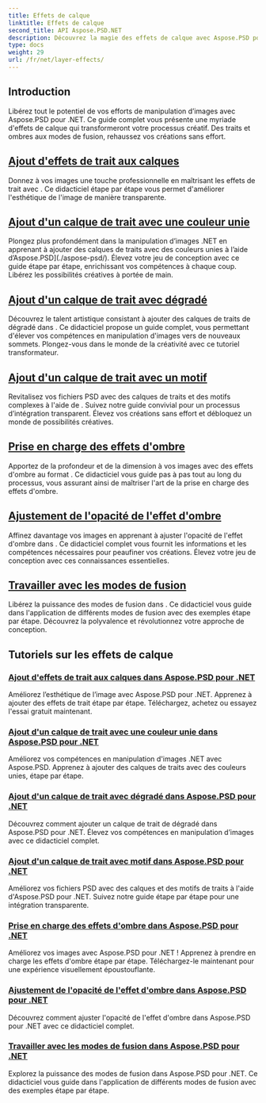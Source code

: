 ```yaml
---
title: Effets de calque
linktitle: Effets de calque
second_title: API Aspose.PSD.NET
description: Découvrez la magie des effets de calque avec Aspose.PSD pour .NET ! Améliorez vos compétences en manipulation d'images en apprenant à ajouter des modes de trait, d'ombre et de fusion.
type: docs
weight: 29
url: /fr/net/layer-effects/
---
```

## Introduction

Libérez tout le potentiel de vos efforts de manipulation d’images avec Aspose.PSD pour .NET. Ce guide complet vous présente une myriade d'effets de calque qui transformeront votre processus créatif. Des traits et ombres aux modes de fusion, rehaussez vos créations sans effort.

## [Ajout d'effets de trait aux calques](./adding-stroke-effects/)

Donnez à vos images une touche professionnelle en maîtrisant les effets de trait avec . Ce didacticiel étape par étape vous permet d'améliorer l'esthétique de l'image de manière transparente. 

## [Ajout d'un calque de trait avec une couleur unie](./adding-stroke-layer-solid-color/)

Plongez plus profondément dans la manipulation d’images .NET en apprenant à ajouter des calques de traits avec des couleurs unies à l’aide d’Aspose.PSD](./aspose-psd/). Élevez votre jeu de conception avec ce guide étape par étape, enrichissant vos compétences à chaque coup. Libérez les possibilités créatives à portée de main.

## [Ajout d'un calque de trait avec dégradé](./adding-stroke-layer-gradient/)

Découvrez le talent artistique consistant à ajouter des calques de traits de dégradé dans . Ce didacticiel propose un guide complet, vous permettant d'élever vos compétences en manipulation d'images vers de nouveaux sommets. Plongez-vous dans le monde de la créativité avec ce tutoriel transformateur.

## [Ajout d'un calque de trait avec un motif](./adding-stroke-layer-pattern/)

Revitalisez vos fichiers PSD avec des calques de traits et des motifs complexes à l'aide de . Suivez notre guide convivial pour un processus d’intégration transparent. Élevez vos créations sans effort et débloquez un monde de possibilités créatives.

## [Prise en charge des effets d'ombre](./supporting-shadow-effects/)

Apportez de la profondeur et de la dimension à vos images avec des effets d'ombre au format . Ce didacticiel vous guide pas à pas tout au long du processus, vous assurant ainsi de maîtriser l'art de la prise en charge des effets d'ombre. 

## [Ajustement de l'opacité de l'effet d'ombre](./adjusting-shadow-effect-opacity/)

Affinez davantage vos images en apprenant à ajuster l'opacité de l'effet d'ombre dans . Ce didacticiel complet vous fournit les informations et les compétences nécessaires pour peaufiner vos créations. Élevez votre jeu de conception avec ces connaissances essentielles.

## [Travailler avec les modes de fusion](./working-with-blend-modes/)

Libérez la puissance des modes de fusion dans . Ce didacticiel vous guide dans l'application de différents modes de fusion avec des exemples étape par étape. Découvrez la polyvalence et révolutionnez votre approche de conception.

## Tutoriels sur les effets de calque
### [Ajout d'effets de trait aux calques dans Aspose.PSD pour .NET](./adding-stroke-effects/)
Améliorez l’esthétique de l’image avec Aspose.PSD pour .NET. Apprenez à ajouter des effets de trait étape par étape. Téléchargez, achetez ou essayez l'essai gratuit maintenant.
### [Ajout d'un calque de trait avec une couleur unie dans Aspose.PSD pour .NET](./adding-stroke-layer-solid-color/)
Améliorez vos compétences en manipulation d'images .NET avec Aspose.PSD. Apprenez à ajouter des calques de traits avec des couleurs unies, étape par étape.
### [Ajout d'un calque de trait avec dégradé dans Aspose.PSD pour .NET](./adding-stroke-layer-gradient/)
Découvrez comment ajouter un calque de trait de dégradé dans Aspose.PSD pour .NET. Élevez vos compétences en manipulation d’images avec ce didacticiel complet.
### [Ajout d'un calque de trait avec motif dans Aspose.PSD pour .NET](./adding-stroke-layer-pattern/)
Améliorez vos fichiers PSD avec des calques et des motifs de traits à l'aide d'Aspose.PSD pour .NET. Suivez notre guide étape par étape pour une intégration transparente.
### [Prise en charge des effets d'ombre dans Aspose.PSD pour .NET](./supporting-shadow-effects/)
Améliorez vos images avec Aspose.PSD pour .NET ! Apprenez à prendre en charge les effets d'ombre étape par étape. Téléchargez-le maintenant pour une expérience visuellement époustouflante.
### [Ajustement de l'opacité de l'effet d'ombre dans Aspose.PSD pour .NET](./adjusting-shadow-effect-opacity/)
Découvrez comment ajuster l'opacité de l'effet d'ombre dans Aspose.PSD pour .NET avec ce didacticiel complet.
### [Travailler avec les modes de fusion dans Aspose.PSD pour .NET](./working-with-blend-modes/)
Explorez la puissance des modes de fusion dans Aspose.PSD pour .NET. Ce didacticiel vous guide dans l'application de différents modes de fusion avec des exemples étape par étape.